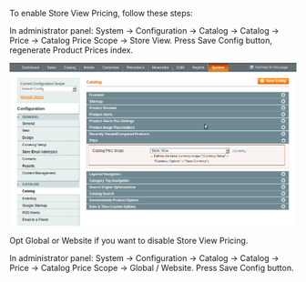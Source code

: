 To enable Store View Pricing, follow these steps:

In administrator panel: System -> Configuration -> Catalog -> Catalog -> Price -> Catalog Price Scope -> Store View. Press Save Config button, regenerate Product Prices index.

![Store Pricing – Configuration](store-pricing-configuration.png) 

Opt Global or Website if you want to disable Store View Pricing.

In administrator panel: System -> Configuration -> Catalog -> Catalog -> Price -> Catalog Price Scope -> Global / Website. Press Save Config button.